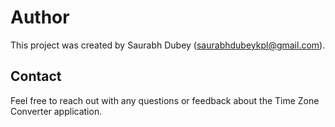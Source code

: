 # Author

This project was created by Saurabh Dubey (saurabhdubeykpl@gmail.com).

## Contact

Feel free to reach out with any questions or feedback about the Time Zone Converter application. 